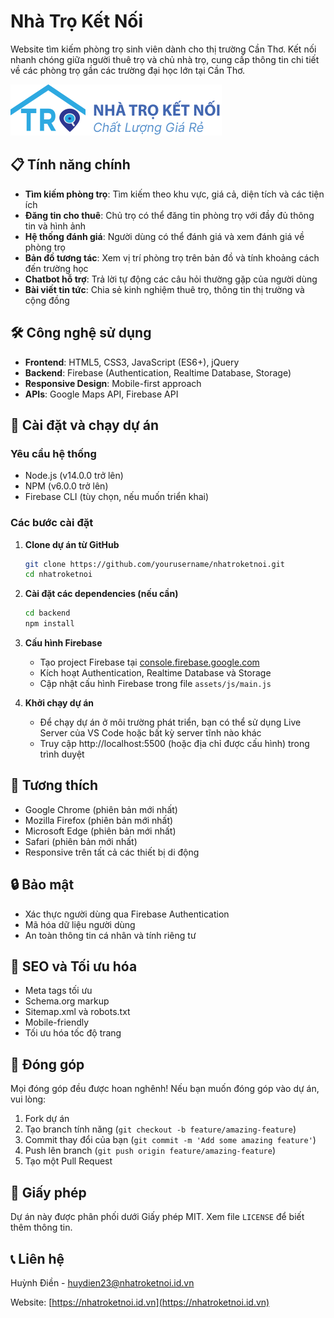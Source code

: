 # Nhà Trọ Kết Nối

Website tìm kiếm phòng trọ sinh viên dành cho thị trường Cần Thơ. Kết nối nhanh chóng giữa người thuê trọ và chủ nhà trọ, cung cấp thông tin chi tiết về các phòng trọ gần các trường đại học lớn tại Cần Thơ.

![Logo Nhà Trọ Kết Nối](./assets/image/logo.svg)

## 📋 Tính năng chính

- **Tìm kiếm phòng trọ**: Tìm kiếm theo khu vực, giá cả, diện tích và các tiện ích
- **Đăng tin cho thuê**: Chủ trọ có thể đăng tin phòng trọ với đầy đủ thông tin và hình ảnh
- **Hệ thống đánh giá**: Người dùng có thể đánh giá và xem đánh giá về phòng trọ
- **Bản đồ tương tác**: Xem vị trí phòng trọ trên bản đồ và tính khoảng cách đến trường học
- **Chatbot hỗ trợ**: Trả lời tự động các câu hỏi thường gặp của người dùng
- **Bài viết tin tức**: Chia sẻ kinh nghiệm thuê trọ, thông tin thị trường và cộng đồng

## 🛠️ Công nghệ sử dụng

- **Frontend**: HTML5, CSS3, JavaScript (ES6+), jQuery
- **Backend**: Firebase (Authentication, Realtime Database, Storage)
- **Responsive Design**: Mobile-first approach
- **APIs**: Google Maps API, Firebase API

## 🚀 Cài đặt và chạy dự án

### Yêu cầu hệ thống
- Node.js (v14.0.0 trở lên)
- NPM (v6.0.0 trở lên)
- Firebase CLI (tùy chọn, nếu muốn triển khai)

### Các bước cài đặt

1. **Clone dự án từ GitHub**
   ```bash
   git clone https://github.com/yourusername/nhatroketnoi.git
   cd nhatroketnoi
   ```

2. **Cài đặt các dependencies (nếu cần)**
   ```bash
   cd backend
   npm install
   ```

3. **Cấu hình Firebase**
   - Tạo project Firebase tại [console.firebase.google.com](https://console.firebase.google.com)
   - Kích hoạt Authentication, Realtime Database và Storage
   - Cập nhật cấu hình Firebase trong file `assets/js/main.js`

4. **Khởi chạy dự án**
   - Để chạy dự án ở môi trường phát triển, bạn có thể sử dụng Live Server của VS Code hoặc bất kỳ server tĩnh nào khác
   - Truy cập http://localhost:5500 (hoặc địa chỉ được cấu hình) trong trình duyệt

## 📱 Tương thích

- Google Chrome (phiên bản mới nhất)
- Mozilla Firefox (phiên bản mới nhất)
- Microsoft Edge (phiên bản mới nhất)
- Safari (phiên bản mới nhất)
- Responsive trên tất cả các thiết bị di động

## 🔒 Bảo mật

- Xác thực người dùng qua Firebase Authentication
- Mã hóa dữ liệu người dùng
- An toàn thông tin cá nhân và tính riêng tư

## 📜 SEO và Tối ưu hóa

- Meta tags tối ưu
- Schema.org markup
- Sitemap.xml và robots.txt
- Mobile-friendly
- Tối ưu hóa tốc độ trang

## 🤝 Đóng góp

Mọi đóng góp đều được hoan nghênh! Nếu bạn muốn đóng góp vào dự án, vui lòng:

1. Fork dự án
2. Tạo branch tính năng (`git checkout -b feature/amazing-feature`)
3. Commit thay đổi của bạn (`git commit -m 'Add some amazing feature'`)
4. Push lên branch (`git push origin feature/amazing-feature`)
5. Tạo một Pull Request

## 📄 Giấy phép

Dự án này được phân phối dưới Giấy phép MIT. Xem file `LICENSE` để biết thêm thông tin.

## 📞 Liên hệ

Huỳnh Điền - huydien23@nhatroketnoi.id.vn

Website: [https://nhatroketnoi.id.vn](https://nhatroketnoi.id.vn)
